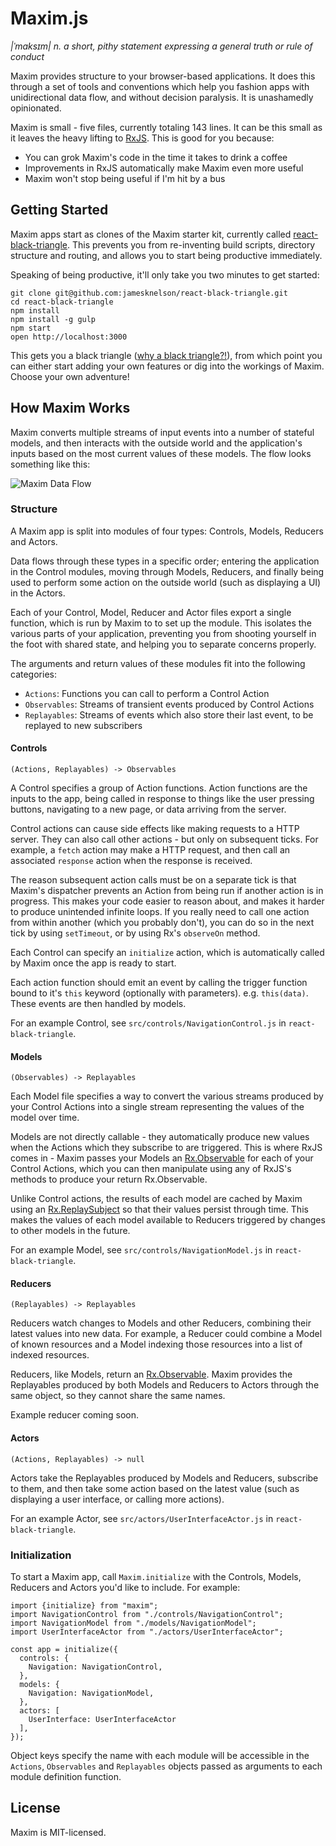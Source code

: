 # Maxim.js

*|ˈmaksɪm| n. a short, pithy statement expressing a general truth or rule of conduct*

Maxim provides structure to your browser-based applications. It does this through a set of tools and conventions which help you fashion apps with unidirectional data flow, and without decision paralysis. It is unashamedly opinionated.

Maxim is small - five files, currently totaling 143 lines. It can be this small as it leaves the heavy lifting to [RxJS](https://github.com/Reactive-Extensions/RxJS). This is good for you because:

- You can grok Maxim's code in the time it takes to drink a coffee
- Improvements in RxJS automatically make Maxim even more useful
- Maxim won't stop being useful if I'm hit by a bus

## Getting Started

Maxim apps start as clones of the Maxim starter kit, currently called [react-black-triangle](https://github.com/jamesknelson/react-black-triangle). This prevents you from re-inventing build scripts, directory structure and routing, and allows you to start being productive immediately.

Speaking of being productive, it'll only take you two minutes to get started:

```
git clone git@github.com:jamesknelson/react-black-triangle.git
cd react-black-triangle
npm install
npm install -g gulp
npm start
open http://localhost:3000
```

This gets you a black triangle ([why a black triangle?!](http://rampantgames.com/blog/?p=7745)), from which point you can either start adding your own features or dig into the workings of Maxim. Choose your own adventure!

## How Maxim Works

Maxim converts multiple streams of input events into a number of stateful models, and then interacts with the outside world and the application's inputs based on the most current values of these models. The flow looks something like this:

![Maxim Data Flow](http://jamesknelson.com/maxim.png)

### Structure

A Maxim app is split into modules of four types: Controls, Models, Reducers and Actors.

Data flows through these types in a specific order; entering the application in the Control modules, moving through Models, Reducers, and finally being used to perform some action on the outside world (such as displaying a UI) in the Actors.

Each of your Control, Model, Reducer and Actor files export a single function, which is run by Maxim to to set up the module. This isolates the various parts of your application, preventing you from shooting yourself in the foot with shared state, and helping you to separate concerns properly.

The arguments and return values of these modules fit into the following categories:

- `Actions`: Functions you can call to perform a Control Action
- `Observables`: Streams of transient events produced by Control Actions
- `Replayables`: Streams of events which also store their last event, to be replayed to new subscribers

#### Controls

`(Actions, Replayables) -> Observables`

A Control specifies a group of Action functions. Action functions are the inputs to the app, being called in response to things like the user pressing buttons, navigating to a new page, or data arriving from the server.

Control actions can cause side effects like making requests to a HTTP server. They can also call other actions - but only on subsequent ticks. For example, a `fetch` action may make a HTTP request, and then call an associated `response` action when the response is received.

The reason subsequent action calls must be on a separate tick is that Maxim's dispatcher prevents an Action from being run if another action is in progress. This makes your code easier to reason about, and makes it harder to produce unintended infinite loops. If you really need to call one action from within another (which you probably don't), you can do so in the next tick by using `setTimeout`, or by using Rx's `observeOn` method.

Each Control can specify an `initialize` action, which is automatically called by Maxim once the app is ready to start.

Each action function should emit an event by calling the trigger function bound to it's `this` keyword (optionally with parameters). e.g. `this(data)`. These events are then handled by models.

For an example Control, see `src/controls/NavigationControl.js` in `react-black-triangle`.

#### Models

`(Observables) -> Replayables`

Each Model file specifies a way to convert the various streams produced by your Control Actions into a single stream representing the values of the model over time.

Models are not directly callable - they automatically produce new values when the Actions which they subscribe to are triggered. This is where RxJS comes in - Maxim passes your Models an [Rx.Observable](https://github.com/Reactive-Extensions/RxJS/blob/master/doc/api/core/observable.md) for each of your Control Actions, which you can then manipulate using any of RxJS's methods to produce your return Rx.Observable.

Unlike Control actions, the results of each model are cached by Maxim using an [Rx.ReplaySubject](https://github.com/Reactive-Extensions/RxJS/blob/master/doc/api/subjects/replaysubject.md) so that their values persist through time. This makes the values of each model available to Reducers triggered by changes to other models in the future.

For an example Model, see `src/controls/NavigationModel.js` in `react-black-triangle`.

#### Reducers

`(Replayables) -> Replayables`

Reducers watch changes to Models and other Reducers, combining their latest values into new data. For example, a Reducer could combine a Model of known resources and a Model indexing those resources into a list of indexed resources.

Reducers, like Models, return an [Rx.Observable](https://github.com/Reactive-Extensions/RxJS/blob/master/doc/api/core/observable.md). Maxim provides the Replayables produced by both Models and Reducers to Actors through the same object, so they cannot share the same names.

Example reducer coming soon.

#### Actors

`(Actions, Replayables) -> null`

Actors take the Replayables produced by Models and Reducers, subscribe to them, and then take some action based on the latest value (such as displaying a user interface, or calling more actions).

For an example Actor, see `src/actors/UserInterfaceActor.js` in `react-black-triangle`.

### Initialization

To start a Maxim app, call `Maxim.initialize` with the Controls, Models, Reducers and Actors you'd like to include. For example:

```
import {initialize} from "maxim";
import NavigationControl from "./controls/NavigationControl";
import NavigationModel from "./models/NavigationModel";
import UserInterfaceActor from "./actors/UserInterfaceActor";

const app = initialize({
  controls: {
    Navigation: NavigationControl,
  },
  models: {
    Navigation: NavigationModel,
  },
  actors: [
    UserInterface: UserInterfaceActor
  ],
});
```

Object keys specify the name with each module will be accessible in the `Actions`, `Observables` and `Replayables` objects passed as arguments to each module definition function.

## License

Maxim is MIT-licensed.
